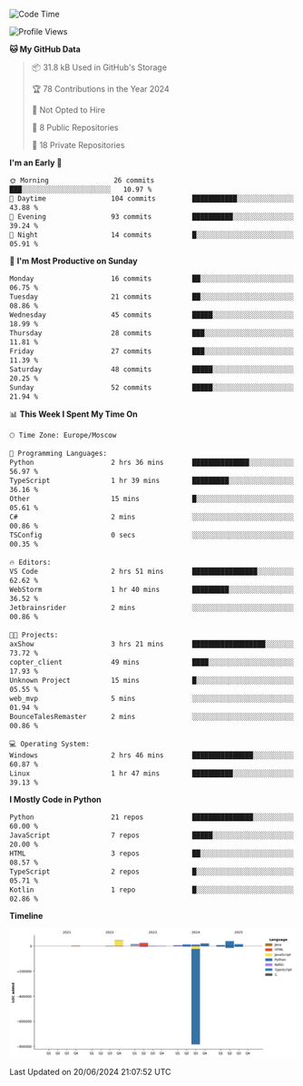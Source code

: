 <!--START_SECTION:waka-->
![Code Time](http://img.shields.io/badge/Code%20Time-374%20hrs%2015%20mins-blue)

![Profile Views](http://img.shields.io/badge/Profile%20Views-0-blue)

**🐱 My GitHub Data** 

> 📦 31.8 kB Used in GitHub's Storage 
 > 
> 🏆 78 Contributions in the Year 2024
 > 
> 🚫 Not Opted to Hire
 > 
> 📜 8 Public Repositories 
 > 
> 🔑 18 Private Repositories 
 > 
**I'm an Early 🐤** 

```text
🌞 Morning                26 commits          ███░░░░░░░░░░░░░░░░░░░░░░   10.97 % 
🌆 Daytime                104 commits         ███████████░░░░░░░░░░░░░░   43.88 % 
🌃 Evening                93 commits          ██████████░░░░░░░░░░░░░░░   39.24 % 
🌙 Night                  14 commits          █░░░░░░░░░░░░░░░░░░░░░░░░   05.91 % 
```
📅 **I'm Most Productive on Sunday** 

```text
Monday                   16 commits          ██░░░░░░░░░░░░░░░░░░░░░░░   06.75 % 
Tuesday                  21 commits          ██░░░░░░░░░░░░░░░░░░░░░░░   08.86 % 
Wednesday                45 commits          █████░░░░░░░░░░░░░░░░░░░░   18.99 % 
Thursday                 28 commits          ███░░░░░░░░░░░░░░░░░░░░░░   11.81 % 
Friday                   27 commits          ███░░░░░░░░░░░░░░░░░░░░░░   11.39 % 
Saturday                 48 commits          █████░░░░░░░░░░░░░░░░░░░░   20.25 % 
Sunday                   52 commits          █████░░░░░░░░░░░░░░░░░░░░   21.94 % 
```


📊 **This Week I Spent My Time On** 

```text
🕑︎ Time Zone: Europe/Moscow

💬 Programming Languages: 
Python                   2 hrs 36 mins       ██████████████░░░░░░░░░░░   56.97 % 
TypeScript               1 hr 39 mins        █████████░░░░░░░░░░░░░░░░   36.16 % 
Other                    15 mins             █░░░░░░░░░░░░░░░░░░░░░░░░   05.61 % 
C#                       2 mins              ░░░░░░░░░░░░░░░░░░░░░░░░░   00.86 % 
TSConfig                 0 secs              ░░░░░░░░░░░░░░░░░░░░░░░░░   00.35 % 

🔥 Editors: 
VS Code                  2 hrs 51 mins       ████████████████░░░░░░░░░   62.62 % 
WebStorm                 1 hr 40 mins        █████████░░░░░░░░░░░░░░░░   36.52 % 
Jetbrainsrider           2 mins              ░░░░░░░░░░░░░░░░░░░░░░░░░   00.86 % 

🐱‍💻 Projects: 
axShow                   3 hrs 21 mins       ██████████████████░░░░░░░   73.72 % 
copter_client            49 mins             ████░░░░░░░░░░░░░░░░░░░░░   17.93 % 
Unknown Project          15 mins             █░░░░░░░░░░░░░░░░░░░░░░░░   05.55 % 
web_mvp                  5 mins              ░░░░░░░░░░░░░░░░░░░░░░░░░   01.94 % 
BounceTalesRemaster      2 mins              ░░░░░░░░░░░░░░░░░░░░░░░░░   00.86 % 

💻 Operating System: 
Windows                  2 hrs 46 mins       ███████████████░░░░░░░░░░   60.87 % 
Linux                    1 hr 47 mins        ██████████░░░░░░░░░░░░░░░   39.13 % 
```

**I Mostly Code in Python** 

```text
Python                   21 repos            ███████████████░░░░░░░░░░   60.00 % 
JavaScript               7 repos             █████░░░░░░░░░░░░░░░░░░░░   20.00 % 
HTML                     3 repos             ██░░░░░░░░░░░░░░░░░░░░░░░   08.57 % 
TypeScript               2 repos             █░░░░░░░░░░░░░░░░░░░░░░░░   05.71 % 
Kotlin                   1 repo              █░░░░░░░░░░░░░░░░░░░░░░░░   02.86 % 
```



**Timeline**

![Lines of Code chart](https://raw.githubusercontent.com/adlemx/adlemx/main/assets/bar_graph.png)


 Last Updated on 20/06/2024 21:07:52 UTC
<!--END_SECTION:waka-->
